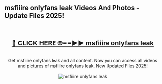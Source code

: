 <h2>msfiiire onlyfans leak Videos And Photos - Update Files 2025!</h2>
<br>
<div align="center">
<h2><a href="https://top-ai-tools.click/QrbHav" rel="nofollow">🔴 CLICK HERE 🌐==►► msfiiire onlyfans leak</a></h2>
<br>
Get msfiiire onlyfans leak and all content. Now you can access all videos and pictures of msfiiire onlyfans leak. New Updated Files 2025!
<br>
<br>
<a href="https://top-ai-tools.click/QrbHav" rel="nofollow" data-target="animated-image.originalLink"><img src="https://i.ibb.co.com/WyWwxjT/player-gif2.gif" alt="msfiiire onlyfans leak" style="max-width: 100%; display: inline-block;" data-target="animated-image.originalImage"></a>
</div>
<br>